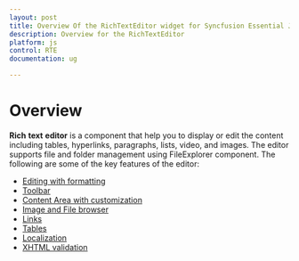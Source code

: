 ```yaml
---
layout: post
title: Overview Of the RichTextEditor widget for Syncfusion Essential JS
description: Overview for the RichTextEditor
platform: js
control: RTE
documentation: ug

---
```

# Overview

**Rich** **text** **editor** is a component that help you to display or edit the content including tables, hyperlinks, paragraphs, lists, video, and images. The editor supports file and folder management using FileExplorer component. 
The following are some of the key features of the editor:

*	[Editing with formatting](working-with-content#editing-and-formatting)
*	[Toolbar](user-interface#toolbar)
*	[Content Area with customization](working-with-content)
*	[Image and File browser](image-and-file-browser)
*	[Links](working-with-hyperlinks)
*	[Tables](working-with-tables)
*	[Localization](localization)
*	[XHTML validation](xhtml-validation)




